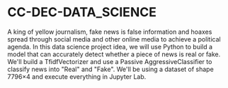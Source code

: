 # CC-DEC-DATA_SCIENCE
 A king of yellow journalism, fake news is false information and hoaxes spread through social media and other online media to achieve a political agenda. In this data science project idea, we will use Python to build a model that can accurately detect whether a piece of news is real or fake. We'll build a TfidfVectorizer and use a Passive AggressiveClassifier to classify news into "Real" and "Fake". We'll be using a dataset of shape 7796×4 and execute everything in Jupyter Lab.
